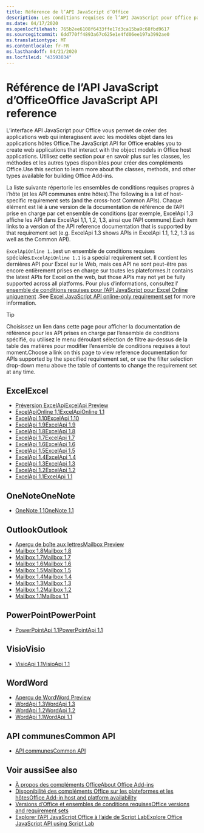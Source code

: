 ```yaml
---
title: Référence de l’API JavaScript d’Office
description: Les conditions requises de l’API JavaScript pour Office par hôte.
ms.date: 04/17/2020
ms.openlocfilehash: 765b2ee6108f6433ffe17d3ca15ba9c68fbd9617
ms.sourcegitcommit: 6dd770ff4893a67c625e1e4fd06ee197a3992ae0
ms.translationtype: MT
ms.contentlocale: fr-FR
ms.lasthandoff: 04/21/2020
ms.locfileid: "43593034"
---
```

# <a name="office-javascript-api-reference"></a><span data-ttu-id="fe288-103">Référence de l’API JavaScript d’Office</span><span class="sxs-lookup"><span data-stu-id="fe288-103">Office JavaScript API reference</span></span>

<span data-ttu-id="fe288-104">L’interface API JavaScript pour Office vous permet de créer des applications web qui interagissent avec les modèles objet dans les applications hôtes Office.</span><span class="sxs-lookup"><span data-stu-id="fe288-104">The JavaScript API for Office enables you to create web applications that interact with the object models in Office host applications.</span></span> <span data-ttu-id="fe288-105">Utilisez cette section pour en savoir plus sur les classes, les méthodes et les autres types disponibles pour créer des compléments Office.</span><span class="sxs-lookup"><span data-stu-id="fe288-105">Use this section to learn more about the classes, methods, and other types available for building Office Add-ins.</span></span>

<span data-ttu-id="fe288-106">La liste suivante répertorie les ensembles de conditions requises propres à l’hôte (et les API communes entre hôtes).</span><span class="sxs-lookup"><span data-stu-id="fe288-106">The following is a list of host-specific requirement sets (and the cross-host Common APIs).</span></span> <span data-ttu-id="fe288-107">Chaque élément est lié à une version de la documentation de référence de l’API prise en charge par cet ensemble de conditions (par exemple, ExcelApi 1,3 affiche les API dans ExcelApi 1,1, 1,2, 1,3, ainsi que l’API commune).</span><span class="sxs-lookup"><span data-stu-id="fe288-107">Each item links to a version of the API reference documentation that is supported by that requirement set (e.g. ExcelApi 1.3 shows APIs in ExcelApi 1.1, 1.2, 1.3 as well as the Common API).</span></span>

<span data-ttu-id="fe288-108">`ExcelApiOnline 1.1`est un ensemble de conditions requises spéciales.</span><span class="sxs-lookup"><span data-stu-id="fe288-108">`ExcelApiOnline 1.1` is a special requirement set.</span></span> <span data-ttu-id="fe288-109">Il contient les dernières API pour Excel sur le Web, mais ces API ne sont peut-être pas encore entièrement prises en charge sur toutes les plateformes.</span><span class="sxs-lookup"><span data-stu-id="fe288-109">It contains the latest APIs for Excel on the web, but those APIs may not yet be fully supported across all platforms.</span></span> <span data-ttu-id="fe288-110">Pour plus d’informations, consultez l' [ensemble de conditions requises pour l’API JavaScript pour Excel Online uniquement](/office/dev/add-ins/reference/requirement-sets/excel-api-online-requirement-set) .</span><span class="sxs-lookup"><span data-stu-id="fe288-110">See [Excel JavaScript API online-only requirement set](/office/dev/add-ins/reference/requirement-sets/excel-api-online-requirement-set) for more information.</span></span>

> [!TIP]
> <span data-ttu-id="fe288-111">Choisissez un lien dans cette page pour afficher la documentation de référence pour les API prises en charge par l’ensemble de conditions spécifié, ou utilisez le menu déroulant sélection de filtre au-dessus de la table des matières pour modifier l’ensemble de conditions requises à tout moment.</span><span class="sxs-lookup"><span data-stu-id="fe288-111">Choose a link on this page to view reference documentation for APIs supported by the specified requirement set, or use the filter selection drop-down menu above the table of contents to change the requirement set at any time.</span></span>

## <a name="excel"></a><span data-ttu-id="fe288-112">Excel</span><span class="sxs-lookup"><span data-stu-id="fe288-112">Excel</span></span>

- [<span data-ttu-id="fe288-113">Préversion ExcelApi</span><span class="sxs-lookup"><span data-stu-id="fe288-113">ExcelApi Preview</span></span>](/javascript/api/excel?view=excel-js-preview)
- [<span data-ttu-id="fe288-114">ExcelApiOnline 1,1</span><span class="sxs-lookup"><span data-stu-id="fe288-114">ExcelApiOnline 1.1</span></span>](/javascript/api/excel?view=excel-js-online)
- [<span data-ttu-id="fe288-115">ExcelApi 1.10</span><span class="sxs-lookup"><span data-stu-id="fe288-115">ExcelApi 1.10</span></span>](/javascript/api/excel?view=excel-js-1.10)
- [<span data-ttu-id="fe288-116">ExcelApi 1.9</span><span class="sxs-lookup"><span data-stu-id="fe288-116">ExcelApi 1.9</span></span>](/javascript/api/excel?view=excel-js-1.9)
- [<span data-ttu-id="fe288-117">ExcelApi 1.8</span><span class="sxs-lookup"><span data-stu-id="fe288-117">ExcelApi 1.8</span></span>](/javascript/api/excel?view=excel-js-1.8)
- [<span data-ttu-id="fe288-118">ExcelApi 1.7</span><span class="sxs-lookup"><span data-stu-id="fe288-118">ExcelApi 1.7</span></span>](/javascript/api/excel?view=excel-js-1.7)
- [<span data-ttu-id="fe288-119">ExcelApi 1.6</span><span class="sxs-lookup"><span data-stu-id="fe288-119">ExcelApi 1.6</span></span>](/javascript/api/excel?view=excel-js-1.6)
- [<span data-ttu-id="fe288-120">ExcelApi 1.5</span><span class="sxs-lookup"><span data-stu-id="fe288-120">ExcelApi 1.5</span></span>](/javascript/api/excel?view=excel-js-1.5)
- [<span data-ttu-id="fe288-121">ExcelApi 1.4</span><span class="sxs-lookup"><span data-stu-id="fe288-121">ExcelApi 1.4</span></span>](/javascript/api/excel?view=excel-js-1.4)
- [<span data-ttu-id="fe288-122">ExcelApi 1.3</span><span class="sxs-lookup"><span data-stu-id="fe288-122">ExcelApi 1.3</span></span>](/javascript/api/excel?view=excel-js-1.3)
- [<span data-ttu-id="fe288-123">ExcelApi 1.2</span><span class="sxs-lookup"><span data-stu-id="fe288-123">ExcelApi 1.2</span></span>](/javascript/api/excel?view=excel-js-1.2)
- [<span data-ttu-id="fe288-124">ExcelApi 1.1</span><span class="sxs-lookup"><span data-stu-id="fe288-124">ExcelApi 1.1</span></span>](/javascript/api/excel?view=excel-js-1.1)

## <a name="onenote"></a><span data-ttu-id="fe288-125">OneNote</span><span class="sxs-lookup"><span data-stu-id="fe288-125">OneNote</span></span>

- [<span data-ttu-id="fe288-126">OneNote 1,1</span><span class="sxs-lookup"><span data-stu-id="fe288-126">OneNote 1.1</span></span>](/javascript/api/onenote?view=onenote-js-1.1)

## <a name="outlook"></a><span data-ttu-id="fe288-127">Outlook</span><span class="sxs-lookup"><span data-stu-id="fe288-127">Outlook</span></span>

- [<span data-ttu-id="fe288-128">Aperçu de boîte aux lettres</span><span class="sxs-lookup"><span data-stu-id="fe288-128">Mailbox Preview</span></span>](/javascript/api/outlook?view=outlook-js-preview)
- [<span data-ttu-id="fe288-129">Mailbox 1.8</span><span class="sxs-lookup"><span data-stu-id="fe288-129">Mailbox 1.8</span></span>](/javascript/api/outlook?view=outlook-js-1.8)
- [<span data-ttu-id="fe288-130">Mailbox 1.7</span><span class="sxs-lookup"><span data-stu-id="fe288-130">Mailbox 1.7</span></span>](/javascript/api/outlook?view=outlook-js-1.7)
- [<span data-ttu-id="fe288-131">Mailbox 1.6</span><span class="sxs-lookup"><span data-stu-id="fe288-131">Mailbox 1.6</span></span>](/javascript/api/outlook?view=outlook-js-1.6)
- [<span data-ttu-id="fe288-132">Mailbox 1.5</span><span class="sxs-lookup"><span data-stu-id="fe288-132">Mailbox 1.5</span></span>](/javascript/api/outlook?view=outlook-js-1.5)
- [<span data-ttu-id="fe288-133">Mailbox 1.4</span><span class="sxs-lookup"><span data-stu-id="fe288-133">Mailbox 1.4</span></span>](/javascript/api/outlook?view=outlook-js-1.4)
- [<span data-ttu-id="fe288-134">Mailbox 1.3</span><span class="sxs-lookup"><span data-stu-id="fe288-134">Mailbox 1.3</span></span>](/javascript/api/outlook?view=outlook-js-1.3)
- [<span data-ttu-id="fe288-135">Mailbox 1.2</span><span class="sxs-lookup"><span data-stu-id="fe288-135">Mailbox 1.2</span></span>](/javascript/api/outlook?view=outlook-js-1.2)
- [<span data-ttu-id="fe288-136">Mailbox 1.1</span><span class="sxs-lookup"><span data-stu-id="fe288-136">Mailbox 1.1</span></span>](/javascript/api/outlook?view=outlook-js-1.1)

## <a name="powerpoint"></a><span data-ttu-id="fe288-137">PowerPoint</span><span class="sxs-lookup"><span data-stu-id="fe288-137">PowerPoint</span></span>

- [<span data-ttu-id="fe288-138">PowerPointApi 1.1</span><span class="sxs-lookup"><span data-stu-id="fe288-138">PowerPointApi 1.1</span></span>](/javascript/api/powerpoint?view=powerpoint-js-1.1)

## <a name="visio"></a><span data-ttu-id="fe288-139">Visio</span><span class="sxs-lookup"><span data-stu-id="fe288-139">Visio</span></span>

- [<span data-ttu-id="fe288-140">VisioApi 1,1</span><span class="sxs-lookup"><span data-stu-id="fe288-140">VisioApi 1.1</span></span>](/javascript/api/visio?view=visio-js-1.1)

## <a name="word"></a><span data-ttu-id="fe288-141">Word</span><span class="sxs-lookup"><span data-stu-id="fe288-141">Word</span></span>

- [<span data-ttu-id="fe288-142">Aperçu de Word</span><span class="sxs-lookup"><span data-stu-id="fe288-142">Word Preview</span></span>](/javascript/api/word?view=word-js-preview)
- [<span data-ttu-id="fe288-143">WordApi 1.3</span><span class="sxs-lookup"><span data-stu-id="fe288-143">WordApi 1.3</span></span>](/javascript/api/word?view=word-js-1.3)
- [<span data-ttu-id="fe288-144">WordApi 1.2</span><span class="sxs-lookup"><span data-stu-id="fe288-144">WordApi 1.2</span></span>](/javascript/api/word?view=word-js-1.2)
- [<span data-ttu-id="fe288-145">WordApi 1.1</span><span class="sxs-lookup"><span data-stu-id="fe288-145">WordApi 1.1</span></span>](/javascript/api/word?view=word-js-1.1)

## <a name="common-api"></a><span data-ttu-id="fe288-146">API communes</span><span class="sxs-lookup"><span data-stu-id="fe288-146">Common API</span></span>

- [<span data-ttu-id="fe288-147">API communes</span><span class="sxs-lookup"><span data-stu-id="fe288-147">Common API</span></span>](/javascript/api/office?view=common-js)

## <a name="see-also"></a><span data-ttu-id="fe288-148">Voir aussi</span><span class="sxs-lookup"><span data-stu-id="fe288-148">See also</span></span>

- [<span data-ttu-id="fe288-149">À propos des compléments Office</span><span class="sxs-lookup"><span data-stu-id="fe288-149">About Office Add-ins</span></span>](/office/dev/add-ins/overview)
- [<span data-ttu-id="fe288-150">Disponibilité des compléments Office sur les plateformes et les hôtes</span><span class="sxs-lookup"><span data-stu-id="fe288-150">Office Add-in host and platform availability</span></span>](/office/dev/add-ins/overview/office-add-in-availability)
- [<span data-ttu-id="fe288-151">Versions d’Office et ensembles de conditions requises</span><span class="sxs-lookup"><span data-stu-id="fe288-151">Office versions and requirement sets</span></span>](/office/dev/add-ins/develop/office-versions-and-requirement-sets)
- [<span data-ttu-id="fe288-152">Explorer l’API JavaScript Office à l’aide de Script Lab</span><span class="sxs-lookup"><span data-stu-id="fe288-152">Explore Office JavaScript API using Script Lab</span></span>](/office/dev/add-ins/overview/explore-with-script-lab)
